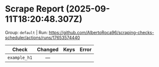# Scrape Report (2025-09-11T18:20:48.307Z)

Group: `default`  |  Run: https://github.com/AlbertoRoca96/scraping-checks-scheduler/actions/runs/17653574440

| Check | Changed | Keys | Error |
|---|:---:|:--|:--|
| `example_h1` | — |  |  |
